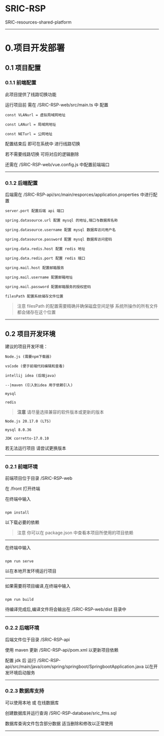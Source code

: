 # SRIC-RSP
SRIC-resources-shared-platform

-----

# 0.项目开发部署

## 0.1 项目配置

### 0.1.1 前端配置

此项目提供了线路切换功能

运行项目前 需在 /SRIC-RSP-web/src/main.ts 中 配置

```
const VLANurl = 虚拟局域网地址

const LANurl = 局域网地址

const NETurl = 公网地址
```

配置结束后 即可在系统中 进行线路切换

若不需要线路切换 可将对应的逻辑删除

还需在 /SRIC-RSP-web/vue.config.js 中配置前端端口

------

### 0.1.2 后端配置

后端需在 /SRIC-RSP-api/src/main/resporces/application.properties 中进行配置

```
server.port 配置后端 api 端口

spring.datasource.url 配置 mysql 的地址,端口与数据库名称

spring.datasource.username 配置 mysql 数据库访问用户名

spring.datasource.password 配置 mysql 数据库访问密码

spring.data.redis.host 配置 redis 地址

spring.data.redis.port 配置 redis 端口

spring.mail.host 配置邮箱服务

spring.mail.username 配置邮箱地址

spring.mail.password 配置邮箱服务的授权密码

filesPath 配置系统储存文件位置
```

> 注意 filesPath 的配置需要精确并确保磁盘空间足够 系统所操作的所有文件都会储存在这个位置

------

## 0.2 项目开发环境

建议的项目开发环境：

```
Node.js (需要npm下载器)

vsCode (便于前端代码编辑和查看)

intellij idea (后端java)

--|maven (引入到idea 用于依赖引入)

mysql

redis
```

> **注意**  请尽量选择兼容的软件版本或更新的版本

```
Node.js 20.17.0 (LTS)

mysql 8.0.36

JDK corretto-17.0.10
```

若无法运行项目 请尝试更换版本

------

### 0.2.1 前端环境

前端项目位于目录 /SRIC-RSP-web

在 /front 打开终端

在终端中输入

```

npm install

```

以下载必要的依赖

> 注意 你可以在 package.json 中查看本项目所使用的项目依赖

------

在终端中输入

```

npm run serve

```

以在本地开发环境运行项目

------

如果需要将项目编译,在终端中输入

```

npm run build

```

待编译完成后,编译文件将会输出在 /SRIC-RSP-web/dist 目录中

------

### 0.2.2 后端环境

后端文件位于目录 /SRIC-RSP-api

使用 maven 更新 /SRIC-RSP-api/pom.xml 以更新项目依赖

配置 jdk 后 运行 /SRIC-RSP-api/src/main/java/com/spring/springboot/SpringbootApplication.java 以在开发环境启动服务

------

### 0.2.3 数据库支持

可以使用本地 或 在线数据库

创建数据库并运行查询 /SRIC-RSP-database/sric_fms.sql

数据库查询文件包含部分数据 适当删除和修改以正常使用

------
